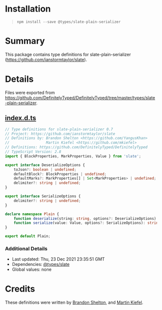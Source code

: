 # Installation
> `npm install --save @types/slate-plain-serializer`

# Summary
This package contains type definitions for slate-plain-serializer (https://github.com/ianstormtaylor/slate).

# Details
Files were exported from https://github.com/DefinitelyTyped/DefinitelyTyped/tree/master/types/slate-plain-serializer.
## [index.d.ts](https://github.com/DefinitelyTyped/DefinitelyTyped/tree/master/types/slate-plain-serializer/index.d.ts)
````ts
// Type definitions for slate-plain-serializer 0.7
// Project: https://github.com/ianstormtaylor/slate
// Definitions by: Brandon Shelton <https://github.com/YangusKhan>
//                 Martin Kiefel <https://github.com/mkiefel>
// Definitions: https://github.com/DefinitelyTyped/DefinitelyTyped
// TypeScript Version: 2.8
import { BlockProperties, MarkProperties, Value } from 'slate';

export interface DeserializeOptions {
    toJson?: boolean | undefined;
    defaultBlock?: BlockProperties | undefined;
    defaultMarks?: MarkProperties[] | Set<MarkProperties> | undefined;
    delimiter?: string | undefined;
}

export interface SerializeOptions {
    delimiter?: string | undefined;
}

declare namespace Plain {
    function deserialize(string: string, options?: DeserializeOptions): Value;
    function serialize(value: Value, options?: SerializeOptions): string;
}

export default Plain;

````

### Additional Details
 * Last updated: Thu, 23 Dec 2021 23:35:51 GMT
 * Dependencies: [@types/slate](https://npmjs.com/package/@types/slate)
 * Global values: none

# Credits
These definitions were written by [Brandon Shelton](https://github.com/YangusKhan), and [Martin Kiefel](https://github.com/mkiefel).
